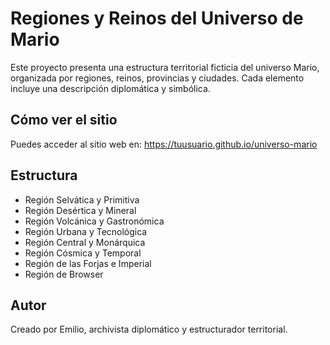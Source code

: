 # Regiones y Reinos del Universo de Mario

Este proyecto presenta una estructura territorial ficticia del universo Mario, organizada por regiones, reinos, provincias y ciudades. Cada elemento incluye una descripción diplomática y simbólica.

## Cómo ver el sitio

Puedes acceder al sitio web en: https://tuusuario.github.io/universo-mario

## Estructura

- Región Selvática y Primitiva
- Región Desértica y Mineral
- Región Volcánica y Gastronómica
- Región Urbana y Tecnológica
- Región Central y Monárquica
- Región Cósmica y Temporal
- Región de las Forjas e Imperial
- Región de Browser

## Autor

Creado por Emilio, archivista diplomático y estructurador territorial.
